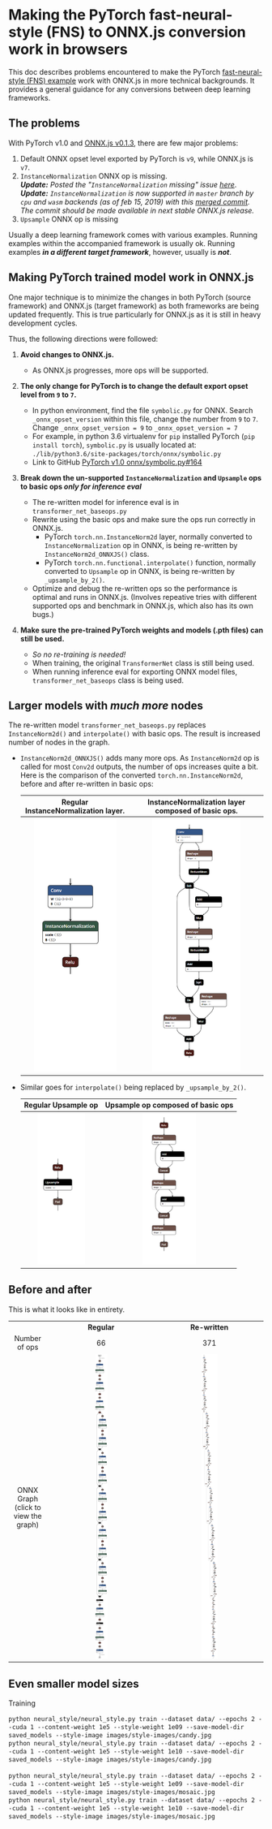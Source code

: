 # Making the PyTorch fast-neural-style (FNS) to ONNX.js conversion work in browsers
This doc describes problems encountered to make the PyTorch [fast-neural-style (FNS) example](https://github.com/pytorch/examples/tree/master/fast_neural_style) work with ONNX.js in more technical backgrounds.  It provides a general guidance for any conversions between deep learning frameworks.

## The problems
With PyTorch v1.0 and [ONNX.js v0.1.3](https://github.com/Microsoft/onnxjs/tree/v0.1.3), there are few major problems:
1. Default ONNX opset level exported by PyTorch is `v9`, while ONNX.js is `v7`.
2. `InstanceNormalization` ONNX op is missing.  
_**Update:** Posted the "`InstanceNormalization` missing" issue [here](https://github.com/Microsoft/onnxjs/issues/18)_.  
_**Update:** `InstanceNormalization` is now supported in `master` branch by `cpu` and `wasm` backends (as of feb 15, 2019) with this [merged commit](https://github.com/Microsoft/onnxjs/pull/82#issuecomment-463867590).  The commit should be made available in next stable ONNX.js release._
3. `Upsample` ONNX op is missing

Usually a deep learning framework comes with various examples.  Running examples within the accompanied framework is usually ok.  Running examples **_in a different target framework_**, however, usually is **_not_**.  

## Making PyTorch trained model work in ONNX.js
One major technique is to minimize the changes in both PyTorch (source framework) and ONNX.js (target framework) as both frameworks are being updated frequently.  This is true particularly for ONNX.js as it is still in heavy development cycles.  

Thus, the following directions were followed:  
1. **Avoid changes to ONNX.js.**
   - As ONNX.js progresses, more ops will be supported.

2. **The only change for PyTorch is to change the default export opset level from `9` to `7`.**
   - In python environment, find the file `symbolic.py` for ONNX.  Search `_onnx_opset_version` within this file, change the number from `9` to `7`.  
   Change `_onnx_opset_version = 9` to `_onnx_opset_version = 7`
   - For example, in python 3.6 virtualenv for `pip` installed PyTorch (`pip install torch`), `symbolic.py` is usually located at:  
   `./lib/python3.6/site-packages/torch/onnx/symbolic.py`
   - Link to GitHub [PyTorch v1.0 onnx/symbolic.py#164](v1.0.0/torch/onnx/symbolic.py#L164)  
   
3. **Break down the un-supported `InstanceNormalization` and `Upsample` ops to basic ops _only for inference eval_**
   - The re-written model for inference eval is in `transformer_net_baseops.py`
   - Rewrite using the basic ops and make sure the ops run correctly in ONNX.js.  
      - PyTorch `torch.nn.InstanceNorm2d` layer, normally converted to `InstanceNormalization` op in ONNX, is being re-written by `InstanceNorm2d_ONNXJS()` class.  
      - PyTorch `torch.nn.functional.interpolate()` function, normally converted to `Upsample` op in ONNX, is being re-written by `_upsample_by_2()`.
   - Optimize and debug the re-written ops so the performance is optimal and runs in ONNX.js.  (Involves repeative tries with different supported ops and benchmark in ONNX.js, which also has its own bugs.)
4. **Make sure the pre-trained PyTorch weights and models (.pth files) can still be used.**
   - _So no re-training is needed!_
   - When training, the original `TransformerNet` class is still being used.
   - When running inference eval for exporting ONNX model files, `transformer_net_baseops` class is being used.

## Larger models with _much more_ nodes
The re-written model `transformer_net_baseops.py` replaces `InstanceNorm2d()` and `interpolate()` with basic ops.  The result is increased number of nodes in the graph.

- `InstanceNorm2d_ONNXJS()` adds many more ops.  As `InstanceNorm2d` op is called for most `Conv2d` outputs, the number of ops increases quite a bit.  Here is the comparison of the converted `torch.nn.InstanceNorm2d`, before and after re-written in basic ops:

   |Regular <b>InstanceNormalization</b> layer.   |<b>InstanceNormalization</b> layer composed of basic ops. |
   |:-:|:-:|
   | <img src="./imgs/instancenorm_baseops_01.png" height="500">  | <img src="./imgs/instancenorm_baseops_02.png" height="500">  |


- Similar goes for `interpolate()` being replaced by `_upsample_by_2()`.


   |Regular <b>Upsample</b> op   |<b>Upsample</b> op composed of basic ops |
   |:-:|:-:|
   | <img src="./imgs/upsample_baseops_01.png" height="300">  | <img src="./imgs/upsample_baseops_02.png" height="300">  |

## Before and after

This is what it looks like in entirety.  
<center>
<table align="center">
   <th> &nbsp; </th>
   <th> Regular </th>
   <th> Re-written </th>
   <tr>
      <td align="center">Number of ops</td>
      <td width="200" align="center">66</td>
      <td width="200" align="center">371</td>
   </tr>
   <tr>
      <td align="center">ONNX Graph <br/>(click to view the graph)</td>
      <td width="200" align="center"> <a href="./imgs/mosaic_onnxrt.onnx.png"><img src="./imgs/mosaic_onnxrt.onnx.png" height="600"> </a></td>
      <td width="200" align="center"> <a href="./imgs/mosaic_onnxjs.onnx.png"><img src="./imgs/mosaic_onnxjs.onnx.png" height="600"></a> </td>
   </tr>
</table>
</center>

## Even smaller model sizes
Training
```
python neural_style/neural_style.py train --dataset data/ --epochs 2 --cuda 1 --content-weight 1e5 --style-weight 1e09 --save-model-dir saved_models --style-image images/style-images/candy.jpg
python neural_style/neural_style.py train --dataset data/ --epochs 2 --cuda 1 --content-weight 1e5 --style-weight 1e10 --save-model-dir saved_models --style-image images/style-images/candy.jpg

python neural_style/neural_style.py train --dataset data/ --epochs 2 --cuda 1 --content-weight 1e5 --style-weight 1e09 --save-model-dir saved_models --style-image images/style-images/mosaic.jpg
python neural_style/neural_style.py train --dataset data/ --epochs 2 --cuda 1 --content-weight 1e5 --style-weight 1e10 --save-model-dir saved_models --style-image images/style-images/mosaic.jpg

```
